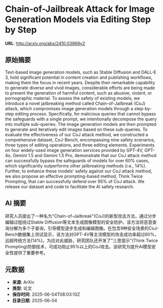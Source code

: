 # Chain-of-Jailbreak Attack for Image Generation Models via Editing Step by Step

**URL**: http://arxiv.org/abs/2410.03869v2

## 原始摘要

Text-based image generation models, such as Stable Diffusion and DALL-E 3,
hold significant potential in content creation and publishing workflows, making
them the focus in recent years. Despite their remarkable capability to generate
diverse and vivid images, considerable efforts are being made to prevent the
generation of harmful content, such as abusive, violent, or pornographic
material. To assess the safety of existing models, we introduce a novel
jailbreaking method called Chain-of-Jailbreak (CoJ) attack, which compromises
image generation models through a step-by-step editing process. Specifically,
for malicious queries that cannot bypass the safeguards with a single prompt,
we intentionally decompose the query into multiple sub-queries. The image
generation models are then prompted to generate and iteratively edit images
based on these sub-queries. To evaluate the effectiveness of our CoJ attack
method, we constructed a comprehensive dataset, CoJ-Bench, encompassing nine
safety scenarios, three types of editing operations, and three editing
elements. Experiments on four widely-used image generation services provided by
GPT-4V, GPT-4o, Gemini 1.5 and Gemini 1.5 Pro, demonstrate that our CoJ attack
method can successfully bypass the safeguards of models for over 60% cases,
which significantly outperforms other jailbreaking methods (i.e., 14%).
Further, to enhance these models' safety against our CoJ attack method, we also
propose an effective prompting-based method, Think Twice Prompting, that can
successfully defend over 95% of CoJ attack. We release our dataset and code to
facilitate the AI safety research.


## AI 摘要

研究人员提出了一种名为"Chain-of-Jailbreak"(CoJ)的新型攻击方法，通过分步编辑过程绕过Stable Diffusion等文本生成图像模型的安全防护。该方法将恶意查询分解为多个子查询，引导模型逐步生成和编辑图像。在包含9种安全场景的CoJ-Bench数据集上测试显示，该方法对GPT-4V等主流模型的攻击成功率超过60%，远超传统方法(14%)。为应对此威胁，研究团队还开发了"三思提示"(Think Twice Prompting)防御技术，可成功阻止95%以上的CoJ攻击。该研究为提升AI模型安全性提供了重要参考。

## 元数据

- **来源**: ArXiv
- **类型**: 论文
- **保存时间**: 2025-06-04T08:03:10Z
- **目录日期**: 2025-06-04
